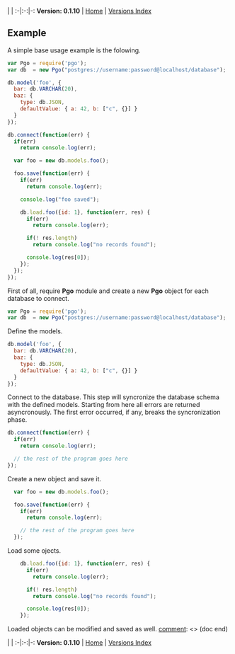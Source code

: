 
 | |
:-|:-:|-:
__Version: 0.1.10__ | [Home](Home.md) | [Versions Index](https://bitbucket.org/cicci/node-postgres-orm/src/master/doc/Index.md)

[comment]: <> (doc begin)
## Example

A simple base usage example is the folowing.

```javascript
var Pgo = require('pgo');
var db  = new Pgo("postgres://username:password@localhost/database");

db.model('foo', {
  bar: db.VARCHAR(20),
  baz: {
    type: db.JSON,
    defaultValue: { a: 42, b: ["c", {}] }
  }
});

db.connect(function(err) {
  if(err)
    return console.log(err);

  var foo = new db.models.foo();

  foo.save(function(err) {
    if(err)
      return console.log(err);

    console.log("foo saved");

    db.load.foo({id: 1}, function(err, res) {
      if(err)
        return console.log(err);

      if(! res.length)
        return console.log("no records found");

      console.log(res[0]);
    });
  });
});
```

First of all, require __Pgo__ module and create a new __Pgo__ object for each database to connect.

```javascript
var Pgo = require('pgo');
var db  = new Pgo("postgres://username:password@localhost/database");
```

Define the models.

```javascript
db.model('foo', {
  bar: db.VARCHAR(20),
  baz: {
    type: db.JSON,
    defaultValue: { a: 42, b: ["c", {}] }
  }
});
```

Connect to the database. This step will syncronize the database schema with the defined models.
Starting from here all errors are returned asyncronously.
The first error occurred, if any, breaks the syncronization phase.

```javascript
db.connect(function(err) {
  if(err)
    return console.log(err);

  // the rest of the program goes here
});
```

Create a new object and save it.

```javascript
  var foo = new db.models.foo();

  foo.save(function(err) {
    if(err)
      return console.log(err);

    // the rest of the program goes here
  });
```

Load some ojects.

```javascript
    db.load.foo({id: 1}, function(err, res) {
      if(err)
        return console.log(err);

      if(! res.length)
        return console.log("no records found");

      console.log(res[0]);
    });
```

Loaded objects can be modified and saved as well.
[comment]: <> (doc end)

 | |
:-|:-:|-:
__Version: 0.1.10__ | [Home](Home.md) | [Versions Index](https://bitbucket.org/cicci/node-postgres-orm/src/master/doc/Index.md)
